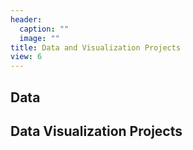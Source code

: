 ```yaml
---
header:
  caption: ""
  image: ""
title: Data and Visualization Projects 
view: 6
---
```


## Data

## Data Visualization Projects